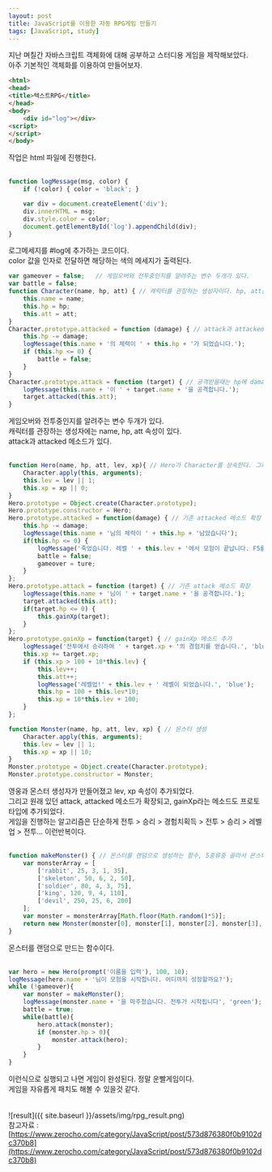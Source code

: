 ```yaml
---
layout: post
title: JavaScript를 이용한 자동 RPG게임 만들기
tags: [JavaScript, study]
---
```

지난 며칠간 자바스크립트 객체화에 대해 공부하고 스터디용 게임을 제작해보았다.  
아주 기본적인 객체화를 이용하여 만들어보자.  

~~~html
<html>
<head>
<title>텍스트RPG</title>
</head>
<body>
    <div id="log"></div>
<script>
</script>
</body>
~~~

작업은 html 파일에 진행한다.  
<br> 
~~~javascript
function logMessage(msg, color) {
    if (!color) { color = 'black'; }

    var div = document.createElement('div');
    div.innerHTML = msg;
    div.style.color = color;
    document.getElementById('log').appendChild(div);
}
~~~
로그메세지를 #log에 추가하는 코드이다.  
color 값을 인자로 전달하면 해당하는 색의 메세지가 출력된다. 
<br>
~~~javascript
var gameover = false;   // 게임오버와 전투중인지를 알려주는 변수 두개가 있다.
var battle = false;
function Character(name, hp, att) { // 캐릭터를 관장하는 생성자이다. hp, att는 각각 체력, 공격력이다.
    this.name = name;
    this.hp = hp;
    this.att = att;
}
Character.prototype.attacked = function (damage) { // attack과 attacked는 각각 공격과 피격 메소드이다.
    this.hp -= damage;
    logMessage(this.name + '의 체력이 ' + this.hp + '가 되었습니다.');
    if (this.hp <= 0) {
        battle = false;
    }
}
Character.prototype.attack = function (target) { // 공격받을때는 hp에 damage를 입는다. 공격은 target에 공격한다.
    logMessage(this.name + '이 ' + target.name + '을 공격합니다.');
    target.attacked(this.att);
}
~~~  
게임오버와 전투중인지를 알려주는 변수 두개가 있다.  
캐릭터를 관장하는 생성자에는 name, hp, att 속성이 있다.  
attack과 attacked 메소드가 있다.  
<br>
~~~javascript
function Hero(name, hp, att, lev, xp){ // Hero가 Character를 상속한다. 그리고 lev, xp 속성이 추가되었다.
    Character.apply(this, arguments);
    this.lev = lev || 1;
    this.xp = xp || 0;
}
Hero.prototype = Object.create(Character.prototype);
Hero.prototype.constructor = Hero;
Hero.prototype.attacked = function(damage) { // 기존 attacked 메소드 확장
    this.hp -= damage;
    logMessage(this.name + '님의 체력이 ' + this.hp + '남았습니다');
    if(this.hp <= 0) {
        logMessage('죽었습니다. 레벨 ' + this.lev + '에서 모험이 끝납니다. F5를 눌러 다시시작하세요.', 'red');
        battle = false;
        gameover = ture;
    }
};
Hero.prototype.attack = function (target) { // 기존 attack 메소드 확장
    logMessage(this.name + '님이 ' + target.name + '을 공격합니다.');
    target.attacked(this.att);
    if(target.hp <= 0) {
        this.gainXp(target);
    }
};
Hero.prototype.gainXp = function(target) { // gainXp 메소드 추가
    logMessage('전투에서 승리하여 ' + target.xp + '의 경험치를 얻습니다.', 'blue');
    this.xp += target.xp;
    if (this.xp > 100 + 10*this.lev) {
        this.lev++;
        this.att++;
        logMessage('레벨업!' + this.lev + ' 레벨이 되었습니다.', 'blue');
        this.hp = 100 + this.lev*10;
        this.xp = 10*this.lev + 100;
    }
};

function Monster(name, hp, att, lev, xp) { // 몬스터 생성
    Character.apply(this, arguments);
    this.lev = lev || 1;
    this.xp = xp || 10;
}
Monster.prototype = Object.create(Character.prototype);
Monster.prototype.constructor = Monster;
~~~
영웅과 몬스터 생성자가 만들어졌고 lev, xp 속성이 추가되었다.  
그리고 원래 있던 attack, attacked 메소드가 확장되고, gainXp라는 메소드도 프로토타입에 추가되었다.  
게임을 진행하는 알고리즘은 단순하게 전투 > 승리 > 경험치획득 > 전투 > 승리 > 레벨업 > 전투... 이런반복이다.  
<br>
~~~javascript
function makeMonster() { // 몬스터를 랜덤으로 생성하는 함수, 5종류중 골라서 몬스터 객체를 만든다.
    var monsterArray = [
        ['rabbit', 25, 3, 1, 35],
        ['skeleton', 50, 6, 2, 50],
        ['soldier', 80, 4, 3, 75],
        ['king', 120, 9, 4, 110],
        ['devil', 250, 25, 6, 200]
    ];
    var monster = monsterArray[Math.floor(Math.random()*5)];
    return new Monster(monster[0], monster[1], monster[2], monster[3], monster[4])
}
~~~
몬스터를 랜덤으로 만드는 함수이다.  
<br>
~~~javascript
var hero = new Hero(prompt('이름을 입력'), 100, 10);
logMessage(hero.name + '님이 모험을 시작합니다. 어디까지 성장할까요?');
while (!gameover){
    var monster = makeMonster();
    logMessage(monster.name + '을 마주쳤습니다. 전투가 시작됩니다', 'green');
    battle = true;
    while(battle){
        hero.attack(monster);
        if (monster.hp > 0){
            monster.attack(hero);
        }
    }
}
~~~
이런식으로 실행되고 나면 게임이 완성된다. 정말 운빨게임이다.  
게임을 자유롭게 패치도 해볼 수 있을것 같다.  
<br>
<br>
![result]({{ site.baseurl }}/assets/img/rpg_result.png)  
참고자료 : [https://www.zerocho.com/category/JavaScript/post/573d876380f0b9102dc370b8](https://www.zerocho.com/category/JavaScript/post/573d876380f0b9102dc370b8)
<br>
<br>